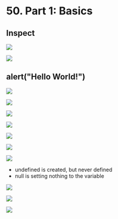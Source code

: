 # 50. Part 1: Basics

## Inspect

![](../.gitbook/assets/2020-01-01-4.30.49.png)

![](../.gitbook/assets/2020-01-01-4.31.14.png)



## alert\("Hello World!"\)

![](../.gitbook/assets/2020-01-01-4.31.36.png)



![](../.gitbook/assets/2020-01-01-4.36.05.png)

![](../.gitbook/assets/2020-01-01-4.37.48.png)

![](../.gitbook/assets/2020-01-01-4.39.29.png)



![](../.gitbook/assets/2020-01-01-4.41.14.png)



![](../.gitbook/assets/2020-01-01-4.43.10.png)



![](../.gitbook/assets/2020-01-01-4.44.01.png)





* undefined is created, but never defined
* null is setting nothing to the variable

![](../.gitbook/assets/2020-01-01-4.45.24.png)

![](../.gitbook/assets/2020-01-01-4.47.53.png)

![](../.gitbook/assets/2020-01-01-4.48.29.png)

